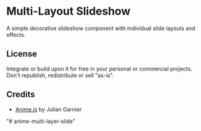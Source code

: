 # Multi-Layout Slideshow

A simple decorative slideshow component with individual slide layouts and effects. 


## License

Integrate or build upon it for free in your personal or commercial projects. Don't republish, redistribute or sell "as-is". 


## Credits

- [Anime.js](http://anime-js.com/) by Julian Garnier


"# anime-multi-layer-slide" 
